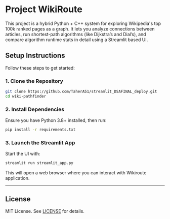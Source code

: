 
# Project WikiRoute

This project is a hybrid Python + C++ system for exploring Wikipedia's top 100k ranked pages as a graph. It lets you analyze connections between articles, run shortest-path algorithms (like Dijkstra’s and Dial’s), and compare algorithm runtime stats in detail using a Streamlit based UI.

## Setup Instructions

Follow these steps to get started:

### 1. Clone the Repository

```bash
git clone https://github.com/TaherA51/streamlit_DSAFINAL_deploy.git
cd wiki-pathfinder
````

### 2. Install Dependencies

Ensure you have Python 3.8+ installed, then run:

```bash
pip install -r requirements.txt
```

### 3. Launch the Streamlit App

Start the UI with:

```bash
streamlit run streamlit_app.py
```

This will open a web browser where you can interact with Wikiroute application.

---

##  License

MIT License. See [LICENSE](LICENSE) for details.
